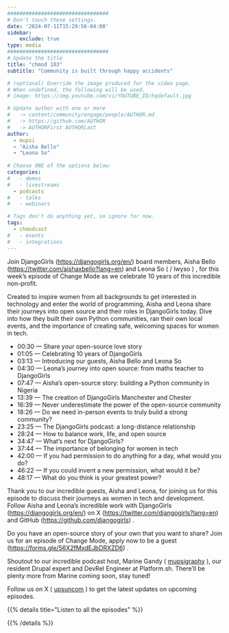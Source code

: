 ```yaml
---
#################################
# Don't touch these settings.
date: '2024-07-11T15:29:56-04:00'
sidebar:
    exclude: true
type: media
#################################
# Update the title
title: "chmod 103"
subtitle: "Community is built through happy accidents"

# (optional) Override the image produced for the video page.
# When undefined, the following will be used.
# image: https://img.youtube.com/vi/YOUTUBE_ID/hqdefault.jpg

# Update author with one or more
#   -> content/community/engage/people/AUTHOR.md
#   -> https://github.com/AUTHOR
#   -> AUTHORFirst AUTHORLast
author:
  - mupsi
  - "Aisha Bello"
  - "Leona So"
  
# Choose ONE of the options below:
categories:
#   - demos
#   - livestreams
  - podcasts
#   - talks
#   - webinars

# Tags don't do anything yet, so ignore for now.
tags:
  - chmodcast
#   - events
#   - integrations
---
```

Join DjangoGirls (https://djangogirls.org/en/)  board members, Aisha Bello (https://twitter.com/aishaxbello?lang=en)  and Leona So (  / lwyso  ) , for this week’s episode of Change Mode as we celebrate 10 years of this incredible non-profit.

Created to inspire women from all backgrounds to get interested in technology and enter the world of programming, Aisha and Leona share their journeys into open source and their roles in DjangoGirls today. Dive into how they built their own Python communities, ran their own local events, and the importance of creating safe, welcoming spaces for women in tech.

* 00:30 — Share your open-source love story
* 01:05 — Celebrating 10 years of DjangoGirls
* 03:13 — Introducing our guests, Aisha Bello and Leona So
* 04:30 — Leona’s journey into open source: from maths teacher to DjangoGirls
* 07:47 — Aisha’s open-source story: building a Python community in Nigeria
* 13:39 — The creation of DjangoGirls Manchester and Chester
* 16:39 — Never underestimate the power of the open-source community
* 18:26 — Do we need in-person events to truly build a strong community?
* 23:25 — The DjangoGirls podcast: a long-distance relationship
* 28:24 — How to balance work, life, and open source
* 34:47 — What’s next for DjangoGirls?
* 37:44 — The importance of belonging for women in tech
* 42:00 — If you had permission to do anything for a day, what would you do?
* 46:22 — If you could invent a new permission, what would it be?
* 48:17 — What do you think is your greatest power?

Thank you to our incredible guests, Aisha and Leona, for joining us for this episode to discuss their journeys as women in tech and development. 
Follow Aisha and Leona’s incredible work with DjangoGirls (https://djangogirls.org/en/) on X (https://twitter.com/djangogirls?lang=en) 
and GitHub (https://github.com/djangogirls) .

Do you have an open-source story of your own that you want to share? Join us for an episode of Change Mode, apply now to be a guest (https://forms.gle/56X2fMxdEJbDRXZD6) .

Shoutout to our incredible podcast host, Marine Gandy ( [mupsigraphy](https://www.youtube.com/redirect?event=video_description&redir_token=QUFFLUhqbVJhajk5My1LMHBua2U4VWNiN3NxVkhYb0hhd3xBQ3Jtc0tuWWNWS1RaQktrdG5ad011S0U2ZHl1d29yM1pCeUl6YkhnRGxJNXdNNXJRVW13TXRfSlUzYlZhVHlBOTh5Qm1NcXZnTERuZlYtc3NSeEk5VVFqNWoyN3EzLTBQbnZITWJJS1NmQXViXzE3Z0xlLWF4TQ&q=https%3A%2F%2Ftwitter.com%2Fmupsigraphy&v=HZtTP0hqJjk) ), 
our resident Drupal expert and DevRel Engineer at Platform.sh. 
There’ll be plenty more from Marine coming soon, stay tuned!

Follow us on X ( [upsuncom](https://www.youtube.com/redirect?event=video_description&redir_token=QUFFLUhqbmo4VjNaT1ViZEk1V0ZGd0czd3ZSWXVkTHpTUXxBQ3Jtc0ttWmFsWmFuR1dEOFVYcWlTNGtUMXJ4S3hmVGg2a1VQZU5nYVo3SWF4TjIwaHlUck9CZ2NHN3o5ZnhnampZSVh1Y2JtQWZQMlgwLXNkYlBibmhtcmVTLWFaM3BtdXFLdHZ6Sk1Na2ptamFMODRyM1pwQQ&q=https%3A%2F%2Ftwitter.com%2Fupsuncom&v=HZtTP0hqJjk) ) 
to get the latest updates on upcoming episodes.

<div class="hx-mt-6"></div>

{{% details title="Listen to all the episodes" %}}

<script data-eId="302380" data-format="playlist" data-pId="7278" src="https://players.podcastics.com/podcastics/player.js"></script>

{{% /details %}}
